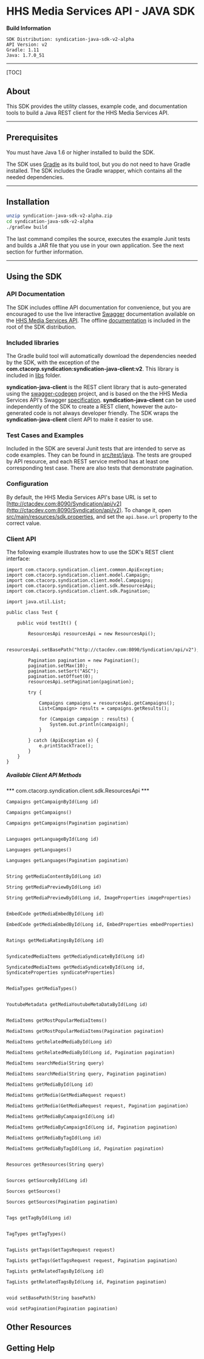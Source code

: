 # HHS Media Services API - JAVA SDK

**Build Information**

```
SDK Distribution: syndication-java-sdk-v2-alpha
API Version: v2
Gradle: 1.11
Java: 1.7.0_51
```
---

[TOC]

## About

This SDK provides the utility classes, example code, and documentation tools to build a Java REST client for the HHS Media Services API.

---
## Prerequisites

You must have Java 1.6 or higher installed to build the SDK.

The SDK uses [Gradle](http://www.gradle.org) as its build tool, but you do not need to have Gradle installed. The SDK includes the Gradle wrapper, which contains all the needed dependencies.

---
## Installation

```sh
unzip syndication-java-sdk-v2-alpha.zip
cd syndication-java-sdk-v2-alpha
./gradlew build
```

The last command compiles the source, executes the example Junit tests and builds a JAR file that you use in your own application. See the next section for further information.

---
## Using the SDK

### API Documentation

The SDK includes offline API documentation for convenience, but you are encouraged to use the live interactive [Swagger](https://helloreverb.com/developers/swagger) documentation available on the [HHS Media Services API](http://ctacdev.com:8090/Syndication). The offline [documentation](API_DOCS.md) is included in the root of the SDK distribution.

### Included libraries

The Gradle build tool will automatically download the dependencies needed by the SDK, with the exception of the **com.ctacorp.syndication:syndication-java-client:v2**. This library is included in [libs](libs) folder.

**syndication-java-client** is the REST client library that is auto-generated using the [swagger-codegen](https://github.com/wordnik/swagger-codegen) project, and is based on the the HHS Media Services API's Swagger [specification](http://ctacdev.com:8090/Syndication/swagger/api). **syndication-java-client** can be used independently of the SDK to create a REST client, however the auto-generated code is not always developer friendly. The SDK wraps the **syndication-java-client** client API to make it easier to use.

### Test Cases and Examples

Included in the SDK are several Junit tests that are intended to serve as code examples. They can be found in [src/test/java](src/test/java). The tests are grouped by API resource, and each REST service method has at least one corresponding test case. There are also tests that demonstrate pagination.

### Configuration

By default, the HHS Media Services API's base URL is set to [http://ctacdev.com:8090/Syndication/api/v2](http://ctacdev.com:8090/Syndication/api/v2). To change it, open [src/main/resources/sdk.properties](src/main/resources/sdk.properties), and set the `api.base.url` property to the correct value.

### Client API

The following example illustrates how to use the SDK's REST client interface:

	
	import com.ctacorp.syndication.client.common.ApiException;
	import com.ctacorp.syndication.client.model.Campaign;
	import com.ctacorp.syndication.client.model.Campaigns;
	import com.ctacorp.syndication.client.sdk.ResourcesApi;
	import com.ctacorp.syndication.client.sdk.Pagination;
	
	import java.util.List;
	
	public class Test {
	
	    public void testIt() {
	
	        ResourcesApi resourcesApi = new ResourcesApi();
	
	        resourcesApi.setBasePath("http://ctacdev.com:8090/Syndication/api/v2");
	
	        Pagination pagination = new Pagination();
	        pagination.setMax(10);
	        pagination.setSort("ASC");
	        pagination.setOffset(0);
	        resourcesApi.setPagination(pagination);
	
	        try {
	
	            Campaigns campaigns = resourcesApi.getCampaigns();
	            List<Campaign> results = campaigns.getResults();
	
	            for (Campaign campaign : results) {
	                System.out.println(campaign);
	            }
	
	        } catch (ApiException e) {
	            e.printStackTrace();
	        }
	    }
	}
 
##### Available Client API Methods
 
 
*** com.ctacorp.syndication.client.sdk.ResourcesApi ***

	Campaigns getCampaignById(Long id)
	 
	Campaigns getCampaigns()
	 
	Campaigns getCampaigns(Pagination pagination)
	
	 
	Languages getLanguageById(Long id)
	 
	Languages getLanguages()
	 
	Languages getLanguages(Pagination pagination)
	
	 		
	String getMediaContentById(Long id)
	
	String getMediaPreviewById(Long id)
	 
	String getMediaPreviewById(Long id, ImageProperties imageProperties)
	
	 
	EmbedCode getMediaEmbedById(Long id)
	 
	EmbedCode getMediaEmbedById(Long id, EmbedProperties embedProperties)
	
	 
	Ratings getMediaRatingsById(Long id)
	
	 
	SyndicatedMediaItems getMediaSyndicateById(Long id)
	 
	SyndicatedMediaItems getMediaSyndicateById(Long id, SyndicateProperties syndicateProperties)
	 
	
	MediaTypes getMediaTypes()
	
	
	YoutubeMetadata getMediaYoutubeMetaDataById(Long id)
	
	 
	MediaItems getMostPopularMediaItems()
	 
	MediaItems getMostPopularMediaItems(Pagination pagination)
	 
	MediaItems getRelatedMediaById(Long id)
	 
	MediaItems getRelatedMediaById(Long id, Pagination pagination)
	
	MediaItems searchMedia(String query)
	 
	MediaItems searchMedia(String query, Pagination pagination)
	
	MediaItems getMediaById(Long id)
	
	MediaItems getMedia(GetMediaRequest request)
	 
	MediaItems getMedia(GetMediaRequest request, Pagination pagination)
	 
	MediaItems getMediaByCampaignId(Long id)
	 
	MediaItems getMediaByCampaignId(Long id, Pagination pagination)
	 
	MediaItems getMediaByTagId(Long id)
	 
	MediaItems getMediaByTagId(Long id, Pagination pagination)
			 
	 
	Resources getResources(String query)
	
	 
	Sources getSourceById(Long id)
	 
	Sources getSources()
	 
	Sources getSources(Pagination pagination)
	
	 
	Tags getTagById(Long id)
	
	
	TagTypes getTagTypes()
	
	 
	TagLists getTags(GetTagsRequest request)
	 
	TagLists getTags(GetTagsRequest request, Pagination pagination)
	
	TagLists getRelatedTagsById(Long id)
	 
	TagLists getRelatedTagsById(Long id, Pagination pagination)
		 		 		
	 
	void setBasePath(String basePath)
	 
	void setPagination(Pagination pagination)
	

## Other Resources

## Getting Help